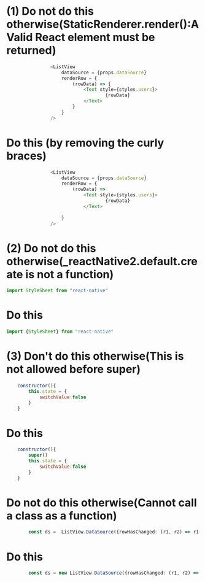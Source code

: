 # (1) Do not do this otherwise(StaticRenderer.render():A Valid React element must be returned)

```javascript
				<ListView
					dataSource = {props.dataSource} 
					renderRow = {
						(rowData) => {
							<Text style={styles.users}>
									{rowData}
							</Text>	 
						}
					}
				/>
```

# Do this (by removing the curly braces)

```javascript
				<ListView
					dataSource = {props.dataSource} 
					renderRow = {
						(rowData) => 
							<Text style={styles.users}>
									{rowData}
							</Text>	 
						
					}
				/>
```

# (2) Do not do this otherwise(_reactNative2.default.create is not a function)

```javascript
import StyleSheet from "react-native" 
```

# Do this

```javascript
import {StyleSheet} from "react-native" 
```

# (3) Don't do this otherwise(This is not allowed before super)

```javascript
	constructor(){
		this.state = {
			switchValue:false
		}
	}
```

# Do this

```javascript
	constructor(){
		super()
		this.state = {
			switchValue:false
		}
	}
```

# Do not do this otherwise(Cannot call a class as a function)

```typescript
		const ds =  ListView.DataSource({rowHasChanged: (r1, r2) => r1!==r2})
```

# Do this

```typescript
		const ds = new ListView.DataSource({rowHasChanged: (r1, r2) => r1!==r2})
```
